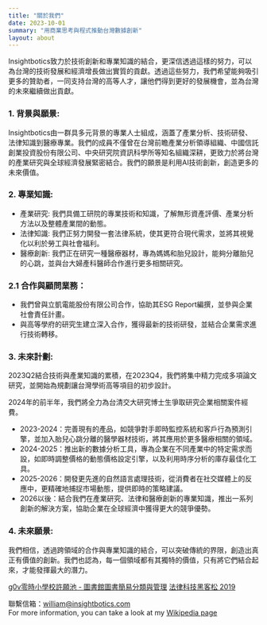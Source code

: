 ```yaml
---
title: "關於我們"
date: 2023-10-01
summary: "用商業思考與程式推動台灣數據創新"
layout: about
---
```


Insightbotics致力於技術創新和專業知識的結合，更深信透過這樣的努力，可以為台灣的技術發展和經濟增長做出實質的貢獻。透過這些努力，我們希望能夠吸引更多的贊助者，一同支持台灣的高等人才，讓他們得到更好的發展機會，並為台灣的未來繼續做出貢獻。

### 1. 背景與願景:  
Insightbotics由一群具多元背景的專業人士組成，涵蓋了產業分析、技術研發、法律知識到醫療專業。我們的成員不僅曾在台灣前瞻產業分析領導組織、中國信託創業投資股份有限公司、中央研究院資訊科學所等知名組織深耕，更致力於將台灣的產業研究與全球經濟發展緊密結合。我們的願景是利用AI技術創新，創造更多的未來價值。

### 2. 專業知識:
- 產業研究: 我們具備工研院的專業技術和知識，了解無形資產評價、產業分析方法以及整體產業間的動態。
- 法律知識: 我們正努力開發一套法律系統，使其更符合現代需求，並將其視覺化以利於勞工與社會福利。
- 醫療創新: 我們正在研究一種醫療器材，專為媽媽和胎兒設計，能夠分離胎兒的心跳，並與台大婦產科醫師合作進行更多相關研究。

### 2.1 合作與顧問業務：
- 我們曾與立凱電能股份有限公司合作，協助其ESG Report編撰，並參與企業社會責任計畫。
- 與高等學府的研究生建立深入合作，獲得最新的技術研發，並結合企業需求進行技術轉移。

### 3. 未來計劃:
2023Q2結合技術與產業知識的累積，在2023Q4，我們將集中精力完成多項論文研究，並開始為規劃讓台灣學術高等項目的初步設計。

2024年的前半年，我們將全力為台清交大研究博士生爭取研究企業相關案件經費。

- 2023-2024：完善現有的產品，如競爭對手即時監控系統和客戶行為預測引擎，並加入胎兒心跳分離的醫學器材技術，將其應用於更多醫療相關的領域。
- 2024-2025：推出新的數據分析工具，專為企業在不同產業中的特定需求而設，如即時調整價格的動態價格設定引擎，以及利用時序分析的庫存最佳化工具。
- 2025-2026：開發更先進的自然語言處理技術，從消費者在社交媒體上的反應中，更精確地捕捉市場動態，提供即時的策略建議。
- 2026以後：結合我們在產業研究、法律和醫療創新的專業知識，推出一系列創新的解決方案，協助企業在全球經濟中獲得更大的競爭優勢。

### 4. 未來願景:
我們相信，透過跨領域的合作與專業知識的結合，可以突破傳統的界限，創造出真正有價值的創新。我們也認為，每一個領域都有其獨特的價值，只有將它們結合起來，才能發揮最大的潛力。






[g0v零時小學校許願池 - 圖書館圖書簡易分類與管理](https://g0v.hackmd.io/@ichieh/Bkhy3chpL)
[法律科技黑客松 2019](https://hackathon.lawsnote.com/index.php/2019legaltechhackathon/)


聯繫信箱：william@insightbotics.com  
For more information, you can take a look at my [Wikipedia page](https://en.wikipedia.org/wiki/Red_panda_)